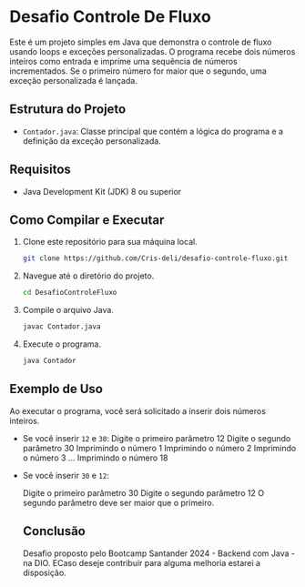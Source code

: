 # Desafio Controle De Fluxo

Este é um projeto simples em Java que demonstra o controle de fluxo usando loops e exceções personalizadas. O programa recebe dois números inteiros como entrada e imprime uma sequência de números incrementados. Se o primeiro número for maior que o segundo, uma exceção personalizada é lançada.

## Estrutura do Projeto

- `Contador.java`: Classe principal que contém a lógica do programa e a definição da exceção personalizada.

## Requisitos

- Java Development Kit (JDK) 8 ou superior

## Como Compilar e Executar

1. Clone este repositório para sua máquina local.
    ```sh
    git clone https://github.com/Cris-deli/desafio-controle-fluxo.git
    ```

2. Navegue até o diretório do projeto.
    ```sh
    cd DesafioControleFluxo
    ```

3. Compile o arquivo Java.
    ```sh
    javac Contador.java
    ```

4. Execute o programa.
    ```sh
    java Contador
    ```

## Exemplo de Uso

Ao executar o programa, você será solicitado a inserir dois números inteiros. 

- Se você inserir `12` e `30`:
    Digite o primeiro parâmetro
    12
    Digite o segundo parâmetro
    30
    Imprimindo o número 1
    Imprimindo o número 2
    Imprimindo o número 3
    ...
    Imprimindo o número 18
 

- Se você inserir `30` e `12`:
  
    Digite o primeiro parâmetro
    30
    Digite o segundo parâmetro
    12
    O segundo parâmetro deve ser maior que o primeiro.

  ## Conclusão
   Desafio proposto pelo Bootcamp Santander 2024 - Backend com Java - na DIO.
  ECaso deseje contribuir para alguma melhoria estarei a disposição.
    
